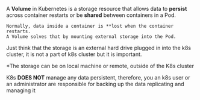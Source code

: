 

A **Volume** in Kubernetes is a storage resource that allows data to **persist** across container restarts or be **shared** between containers in a Pod.

	Normally, data inside a container is **lost when the container restarts.
	A Volume solves that by mounting external storage into the Pod.

Just think that the storage is an external hard drive plugged in into the k8s cluster, it is not a part of k8s cluster but it is important.

*The storage can be on local machine or remote, outside of the K8s cluster

K8s **DOES NOT** manage any data persistent, therefore, you an k8s user or an administrator are responsible  for backing up the data replicating and managing it